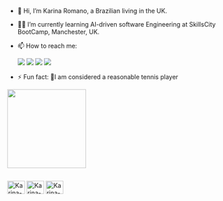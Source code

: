- 👋 Hi, I’m Karina Romano, a Brazilian living in the UK.
- 👩‍💻 I’m currently learning AI-driven software Engineering at SkillsCity BootCamp, Manchester, UK.
- 📫 How to reach me:
  <div> 
  <a href= "mailto:karinadevuk@gmail.com"><img src="https://img.shields.io/badge/Gmail-D14836?style=for-the-badge&logo=gmail&logoColor=white" target="_blank"></a>
  <a href="https://wa.me/+4407944139767"><img src="https://img.shields.io/badge/WhatsApp-25D366?style=for-the-badge&logo=whatsapp&logoColor=white" target="_blank"></a>
  <a href="https://www.linkedin.com/in/karinaromano/" target="_blank"><img src= "https://img.shields.io/badge/LinkedIn-0077B5?style=for-the-badge&logo=linkedin&logoColor=white" target="_blank"></a>
  <a href="https://app.netlify.com/teams/karinaromano/sites" target="_blank"><img src= "https://img.shields.io/badge/Netlify-00C7B7?style=for-the-badge&logo=netlify&logoColor=white" target="_blank"></a>
   
  </div>
- ⚡ Fun fact: 🎾I am considered a reasonable tennis player

<div>
  <a href="https://github.com/karinaromano/karinaromano">
  <img height="180em" src="https://github-readme-stats.vercel.app/api/top-langs/?username=karinaromano&layout=compact&langs_count=16&theme=dark" />        
  </a>
</div>

  ##
  
<div>
<img align="center" alt="Karina-HTML" height="30" width="40" src="https://cdn.jsdelivr.net/gh/devicons/devicon@latest/icons/html5/html5-original.svg" />
<img align="center" alt="Karina-HTML" height="30" width="40" src="https://cdn.jsdelivr.net/gh/devicons/devicon@latest/icons/css3/css3-original.svg" />
<img align="center" alt="Karina-JS" height="30" width="40" src="https://cdn.jsdelivr.net/gh/devicons/devicon@latest/icons/javascript/javascript-plain.svg" />

          
          
</div>
<!---
karinaromano/karinaromano is a ✨ special ✨ repository because its `README.md` (this file) appears on your GitHub profile.
You can click the Preview link to take a look at your changes.
--->
